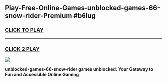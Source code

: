 
## Play-Free-Online-Games-unblocked-games-66-snow-rider-Premium #b6lug
<h3>
<a href="https://premium.freeplayer.one?title=unblocked-games-66-snow-rider&ref=8M">CLICK TO PLAY</a></h3>
<hr>

<h3>
<a href="https://premium.freeplayer.one?title=unblocked-games-66-snow-rider&ref=8M">CLICK 2 PLAY</a>
  
</h3>

<a href="https://premium.freeplayer.one?title=unblocked-games-66-snow-rider&ref=8M"><img src="https://clearcache.store/games.png"></a>


**unblocked-games-66-snow-rider games unblocked: Your Gateway to Fun and Accessible Online Gaming**
